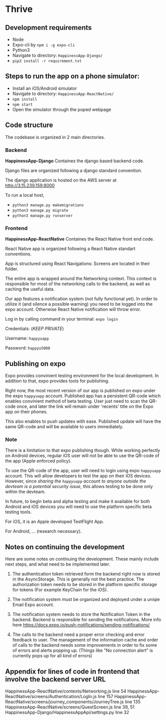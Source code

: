 # Thrive

## Development requirements
* Node
* Expo-cli by `npm i -g expo-cli`
* Python3
* Navigate to directory: `HappinessApp-Django/`
* `pip3 install -r requirement.txt`

## Steps to run the app on a phone simulator:
* Install an iOS/Android simulator
* Navigate to directory: `HappinessApp-ReactNative/`
* `npm install`
* `npm start`
* Open the simulator through the poped webpage

## Code structure 
The codebase is organized in 2 main directories.

### Backend

**HappinessApp-Django** Containes the django based backend code.

Django files are organized following a django standard convention.

The django application is hosted on the AWS server at http://3.15.239.159:8000

To run a local host,
* `python3 manage.py makemigrations`
* `python3 manage.py migrate`
* `python3 manage.py runserver`

### Frontend

**HappinessApp-ReactNative** Containes the React Native front end code.

React Native app is organized following a React Native standart conventions.

App is structured using React Navigations: Screens are located in their folder.

The entire app is wrapped around the Networking context. This context is responsible for most of the networking calls to the backend, as well as caching the useful data.

Our app features a notification system (not fully functional yet). In order to utilize it (and silence a possible warning) you need to be logged into the expo account. Otherwise React Native notification will throw error.

Log in by calling command in your terminal: `expo login`

Credentials: (*KEEP PRIVATE*)

Username: `happyuapp`

Password: `happyu5000`

## Publishing on expo

Expo provides convinient testing environment for the local development. In addition to that, expo provides tools for publishing.

Right now, the most recent version of our app is published on expo under the expo `happyuapp` account. Published app has a persistent QR-code which enables convinient method of beta testing. User just need to scan the QR-code once, and later the link will remain under 'recents' title on the Expo app on their phones.

This also enables to push updates with ease. Published update will have the same QR-code and will be available to users immediately.

### Note

There is a limitation to that expo publishing though. While working perfectly on Android devices, regular iOS user will not be able to use the QR-code of the app (Apple enforced policy). 

To use the QR-code of the app, user will need to login using expo `happyuapp` account. This will allow developers to test the app on their iOS devices. However, since *sharing the `happyuapp` account to anyone outside the devteam is a potential security issue*, this allows testing to be done only within the devteam. 

In future, to begin beta and alpha testing and make it available for both Android and iOS devices you will need to use the platform specific beta testing tools.

For iOS, it is an Apple developed TestFlight App.

For Android, ... (research necessary).

## Notes on continuing the development

Here are some notes on continuing the development. These mainly include next steps, and what need to be implemented later.

1. The authentication token retrieved form the backend right now is stored in the AsyncStorage. This is generally not the best practice. The authorization token needs to be stored in the platform specific storage for tokens (For example KeyChain for the iOS).

2. The notification system must be organized and deployed under a uniqie Email Expo account.

3. The notification system needs to store the Notification Token in the backend. Backend is responsible for sending the notifications. More info here https://docs.expo.io/push-notifications/sending-notifications/

4. The calls to the backend need a proper error checking and error feedback to user. 
The management of the information cache and order of calls to the backend needs some improvements in order
to fix some of errors and alerts popping up.
(Things like "No connection alert" is currently pops up for all kind of errors)


## Appendix for lines of code in frontend that involve the backend server URL

HappinessApp-ReactNative/contexts/Networking.js  line 54
HappinessApp-ReactNative/screens/Authentication/LogIn.js line 157
HappinessApp-ReactNative/screens/journey_components/JourneyTree.js line 135
HappinessApp-ReactNative/screens/QuestScreen.js line 39, 51
HappinessApp-Django/HappinessAppApi/settings.py line 32

